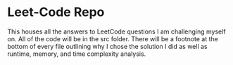 # Leet-Code Repo
This houses all the answers to LeetCode questions I am challenging myself on. All of the code will be in the src folder.
There will be a footnote at the bottom of every file outlining why I chose the solution I did as well as runtime, memory, and time complexity analysis.
